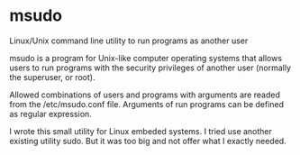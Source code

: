 # msudo
Linux/Unix command line utility to run programs as another user

msudo is a program for Unix-like computer operating systems that allows users to run programs with the security privileges of another user (normally the superuser, or root).

Allowed combinations of users and programs with arguments are readed from the /etc/msudo.conf file. Arguments of run programs can be defined as regular expression.

I wrote this small utility for Linux embeded systems. I tried use another existing utility sudo. But it was too big and not offer what I exactly needed.
